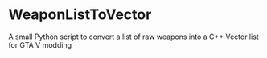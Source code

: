 # WeaponListToVector
A small Python script to convert a list of raw weapons into a C++ Vector list for GTA V modding
